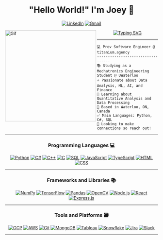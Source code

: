 <h1 align="center">
"Hello World!" I'm Joey 👾
</h1>

<div align="center">

[![LinkedIn](https://img.shields.io/badge/LinkedIn-%230077B5.svg?style=for-the-badge&logo=LinkedIn&logoColor=white)](https://www.linkedin.com/in/joeymaillette/)
[![Gmail](https://img.shields.io/badge/Gmail-%23D14836.svg?style=for-the-badge&logo=Gmail&logoColor=white)](mailto:joeymaillette04@gmail.com)
</div>


<img align="left" border-radius=100px src="https://github.com/joeymaillette04/joeymaillette04/assets/71158927/62a8c5b5-94fc-4d5c-92f5-7080beb5bf4c" alt="Gif" height=300>

<div align="center">
<a href="https://git.io/typing-svg"><img src="https://readme-typing-svg.demolab.com?font=Source+Code+Pro&weight=700&pause=1000&color=059312&center=true&vCenter=true&width=435&lines=Mechatronics+Engineering+Student;ML+%7C+AI+%7C+Big Data+Enthusiast;Full+Stack+Engineer;Lifelong+Learner" alt="Typing SVG" /></a>
</div>

<hr>

```
💻 Prev Software Engineer @ titanium.agency
----------------------------------
📚 Studying as a Mechatronics Engineering Student @ UWaterloo
⭐ Passionate about Data Analysis, ML, AI, and Finance
🌱 Learning about Quantitative Analysis and Data Processing
🏡 Based in Waterloo, ON, Canada 
✅ Main Languages: Python, C#, SQL
🤔 Looking to make connections so reach out!
```

<hr>

<h3 align="center">
Programming Languages 💻 
</h3>

<div align="center">

<div>

[![Python](https://img.shields.io/badge/Python-blue?style=for-the-badge&logo=python)](https://www.python.org/)
[![C#](https://img.shields.io/badge/C%23-green?style=for-the-badge&logo=c-sharp)](https://docs.microsoft.com/en-us/dotnet/csharp/)
[![C++](https://img.shields.io/badge/C%2B%2B-yellow?style=for-the-badge&logo=c%2B%2B)](https://en.wikipedia.org/wiki/C%2B%2B)
[![C](https://img.shields.io/badge/C-lightgrey?style=for-the-badge&logo=c)](https://en.wikipedia.org/wiki/C_(programming_language))
[![SQL](https://img.shields.io/badge/SQL-blueviolet?style=for-the-badge&logo=postgresql)](https://www.postgresql.org/)
[![JavaScript](https://img.shields.io/badge/JavaScript-gold?style=for-the-badge&logo=javascript)](https://developer.mozilla.org/en-US/docs/Web/JavaScript)
[![TypeScript](https://img.shields.io/badge/TypeScript-lightblue?style=for-the-badge&logo=typescript)](https://www.typescriptlang.org/)
[![HTML](https://img.shields.io/badge/HTML-orange?style=for-the-badge&logo=html5)](https://developer.mozilla.org/en-US/docs/Web/HTML)
[![CSS](https://img.shields.io/badge/CSS-purple?style=for-the-badge&logo=css3)](https://developer.mozilla.org/en-US/docs/Web/CSS)

</div>

<hr>

<h3 align="center">
Frameworks and Libraries 📚
</h3>

<div align="center">

[![NumPy](https://img.shields.io/badge/NumPy-yellowgreen?style=for-the-badge&logo=numpy)](https://numpy.org/)
[![TensorFlow](https://img.shields.io/badge/TensorFlow-orange?style=for-the-badge&logo=tensorflow)](https://www.tensorflow.org/)
[![Pandas](https://img.shields.io/badge/Pandas-navy?style=for-the-badge&logo=pandas)](https://pandas.pydata.org/)
[![OpenCV](https://img.shields.io/badge/OpenCV-lightblue?style=for-the-badge&logo=opencv)](https://opencv.org/)
[![Node.js](https://img.shields.io/badge/Node.js-green?style=for-the-badge&logo=node.js)](https://nodejs.org/)
[![React](https://img.shields.io/badge/React-blue?style=for-the-badge&logo=react)](https://reactjs.org/)
[![Express.js](https://img.shields.io/badge/Express.js-black?style=for-the-badge&logo=express)](https://expressjs.com/)

</div>

<hr>

<h3 align="center">
Tools and Platforms 🗃️
</h3>

<div align="center">

[![GCP](https://img.shields.io/badge/GCP-skyblue?style=for-the-badge&logo=google-cloud)](https://cloud.google.com/)
[![AWS](https://img.shields.io/badge/AWS-orange?style=for-the-badge&logo=amazon-aws)](https://aws.amazon.com/)
[![Git](https://img.shields.io/badge/Git-red?style=for-the-badge&logo=git)](https://git-scm.com/)
[![MongoDB](https://img.shields.io/badge/MongoDB-green?style=for-the-badge&logo=mongodb)](https://www.mongodb.com/)
[![Tableau](https://img.shields.io/badge/Tableau-blue?style=for-the-badge&logo=tableau)](https://www.tableau.com/)
[![Snowflake](https://img.shields.io/badge/Snowflake-lightblue?style=for-the-badge&logo=snowflake)](https://www.snowflake.com/)
[![Jira](https://img.shields.io/badge/Jira-navy?style=for-the-badge&logo=jira)](https://www.atlassian.com/software/jira)
[![Slack](https://img.shields.io/badge/Slack-purple?style=for-the-badge&logo=slack)](https://slack.com/)

</div>



</div>

<hr>

